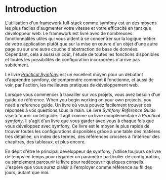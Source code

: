 ﻿Introduction
============

L'utilisation d'un framework full-stack comme symfony est un des moyens les plus faciles
d'augmenter votre vitesse et votre efficacité en tant que développeur web. Le framework est
livré avec de nombreuses fonctionnalités utiles qui vous aident à se concentrer sur la logique
métier de votre application plutôt que sur la mise en œuvre d'un objet d'une autre
page ou sur une autre couche d'abstraction de base de données. Cependant, cela a aussi
un coût, l'étude de toutes les fonctions disponibles et toutes les possibilités de
configuration incorporées n'arrive pas subitement.

Le livre [*Practical Symfony*](http://www.symfony-project.org/jobeet/) est un
excellent moyen pour un débutant d'apprendre symfony, de comprendre comment il fonctionne, et
aussi de voir, par l'action, les meilleures pratiques de développement web.

Lorsque vous commencer à travailler sur vos projets, vous avez besoin d'un guide de référence.
When you begin working on your own projects, you need a reference guide. Un
livre où vous pouvez facilement trouver des réponses à vos questions sous la main.
Le livre *Symfony Reference Guide* vise à fournir un tel guide. Il agit comme un
livre complémentaire à *Practical symfony*. Il s'agit d'un livre que vous garder avec
vous à chaque fois que vous développez avec symfony. Ce livre est le moyen le plus rapide de trouver
toutes les configurations disponibles grâce à une table des matières très détaillée, un
index des termes, des références croisées à l'intérieur des chapitres, des tableaux, et plus encore.

En dépit d'être le principal développeur de symfony, j'utilise toujours ce livre de temps
en temps pour regarder un paramètre particulier de configuration, ou simplement parcourir le
livre pour redécouvrir quelques conseils. J'espère que vous aurez plaisir à l'employer comme
référence au fil des jours, autant que moi.